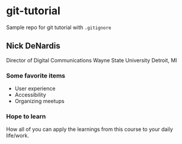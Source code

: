# git-tutorial
Sample repo for git tutorial with `.gitignore`

## Nick DeNardis

Director of Digital Communications
Wayne State University
Detroit, MI

### Some favorite items

* User experience
* Accessibility
* Organizing meetups

### Hope to learn

How all of you can apply the learnings from this course to your daily life/work.

